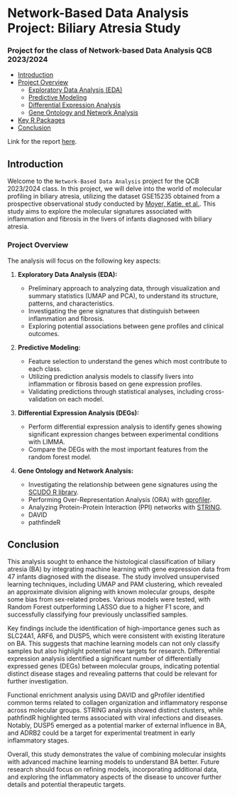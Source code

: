 # Network-Based Data Analysis Project: Biliary Atresia Study
### Project for the class of Network-based Data Analysis QCB 2023/2024

- [Introduction](#introduction)
- [Project Overview](#project_overview)
  - [Exploratory Data Analysis (EDA)](#exploratory_data_analysis-eda)
  - [Predictive Modeling](#predictive-modeling)
  - [Differential Expression Analysis](#differential-expression-analysis)
  - [Gene Ontology and Network Analysis](#gene-ontology-and-network-analysis)
- [Key R Packages](#key-r-packages)
- [Conclusion](#conclusion)

Link for the report [here](https://www.overleaf.com/project/65e5fb710b468abfd7e67ca4).

## Introduction

Welcome to the `Network-Based Data Analysis` project for the QCB 2023/2024 class. In this project, we will delve into the world of molecular profiling in biliary atresia, utilizing the dataset GSE15235 obtained from a prospective observational study conducted by [Moyer, Katie, et al.](https://link.springer.com/article/10.1186/gm154). This study aims to explore the molecular signatures associated with inflammation and fibrosis in the livers of infants diagnosed with biliary atresia.

### Project Overview

The analysis will focus on the following key aspects:

1. **Exploratory Data Analysis (EDA):**
   - Preliminary approach to analyzing data, through visualization and summary statistics (UMAP and PCA), to understand its structure, patterns, and characteristics.
   - Investigating the gene signatures that distinguish between inflammation and fibrosis.
   - Exploring potential associations between gene profiles and clinical outcomes.

2. **Predictive Modeling:**
   - Feature selection to understand the genes which most contribute to each class.
   - Utilizing prediction analysis models to classify livers into inflammation or fibrosis based on gene expression profiles.
   - Validating predictions through statistical analyses, including cross-validation on each model.

3. **Differential Expression Analysis (DEGs):**
   - Perform differential expression analysis to identify genes showing significant expression changes between experimental conditions with LIMMA.
   - Compare the DEGs with the most important features from the random forest model.

4. **Gene Ontology and Network Analysis:**
   - Investigating the relationship between gene signatures using the [SCUDO R library](https://www.cosbi.eu/prototypes/scudo).
   - Performing Over-Representation Analysis (ORA) with [gprofiler](https://biit.cs.ut.ee/gprofiler/gost).
   - Analyzing Protein-Protein Interaction (PPI) networks with [STRING](https://string-db.org/).
   - DAVID
   - pathfindeR
   
## Conclusion
This analysis sought to enhance the histological classification of biliary atresia (BA) by integrating machine learning with gene expression data from 47 infants diagnosed with the disease. The study involved unsupervised learning techniques, including UMAP and PAM clustering, which revealed an approximate division aligning with known molecular groups, despite some bias from sex-related probes. Various models were tested, with Random Forest outperforming LASSO due to a higher F1 score, and successfully classifying four previously unclassified samples.

Key findings include the identification of high-importance genes such as SLC24A1, ARF6, and DUSP5, which were consistent with existing literature on BA. This suggests that machine learning models can not only classify samples but also highlight potential new targets for research. Differential expression analysis identified a significant number of differentially expressed genes (DEGs) between molecular groups, indicating potential distinct disease stages and revealing patterns that could be relevant for further investigation.

Functional enrichment analysis using DAVID and gProfiler identified common terms related to collagen organization and inflammatory response across molecular groups. STRING analysis showed distinct clusters, while pathfindR highlighted terms associated with viral infections and diseases. Notably, DUSP5 emerged as a potential marker of external influence in BA, and ADRB2 could be a target for experimental treatment in early inflammatory stages.

Overall, this study demonstrates the value of combining molecular insights with advanced machine learning models to understand BA better. Future research should focus on refining models, incorporating additional data, and exploring the inflammatory aspects of the disease to uncover further details and potential therapeutic targets.

